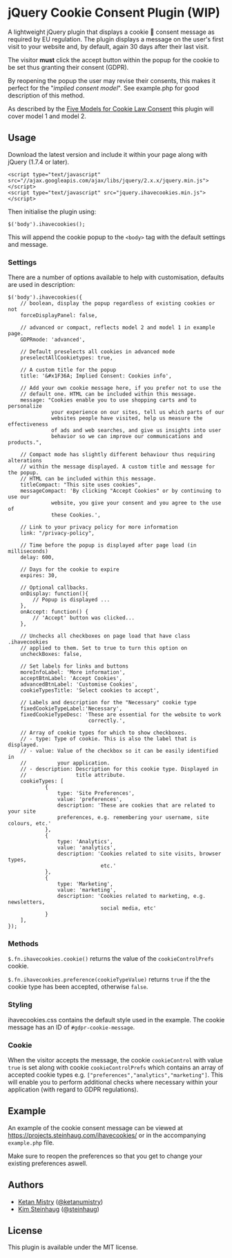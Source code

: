 # jQuery Cookie Consent Plugin (WIP)

A lightweight jQuery plugin that displays a cookie &#x1F36A; consent message as required by EU regulation. The plugin displays a message on the user's first visit to your website and, by default, again 30 days after their last visit.

The visitor __must__ click the accept button within the popup for the cookie to be set thus granting their consent (GDPR).

By reopening the popup the user may revise their consents, this makes it perfect for the "*implied consent model*". See example.php for good description of this method.

As described by the [Five Models for Cookie Law Consent](https://www.cookielaw.org/media/105101/five-models-for-cookie-law-consent.pdf) this plugin will cover model 1 and model 2.

## Usage

Download the latest version and include it within your page along with jQuery (1.7.4 or later).

```
<script type="text/javascript" src="//ajax.googleapis.com/ajax/libs/jquery/2.x.x/jquery.min.js"></script>
<script type="text/javascript" src="jquery.ihavecookies.min.js"></script>
```

Then initialise the plugin using:

```
$('body').ihavecookies();
```

This will append the cookie popup to the `<body>` tag with the default settings and message.

### Settings

There are a number of options available to help with customisation, defaults are used in description:

```
$('body').ihavecookies({
    // boolean, display the popup regardless of existing cookies or not
    forceDisplayPanel: false, 

    // advanced or compact, reflects model 2 and model 1 in example page.
    GDPRmode: 'advanced',

    // Default preselects all cookies in advanced mode
    preselectAllCookietypes: true,

    // A custom title for the popup
    title: '&#x1F36A; Implied Consent: Cookies info',

    // Add your own cookie message here, if you prefer not to use the
    // default one. HTML can be included within this message.
    message: "Cookies enable you to use shopping carts and to personalize
              your experience on our sites, tell us which parts of our
              websites people have visited, help us measure the effectiveness
              of ads and web searches, and give us insights into user
              behavior so we can improve our communications and products.",

    // Compact mode has slightly different behaviour thus requiring alterations
    // within the message displayed. A custom title and message for the popup. 
    // HTML can be included within this message.
    titleCompact: "This site uses cookies",
    messageCompact: 'By clicking "Accept Cookies" or by continuing to use our
              website, you give your consent and you agree to the use of
              these Cookies.',

    // Link to your privacy policy for more information
    link: "/privacy-policy",

    // Time before the popup is displayed after page load (in milliseconds)
    delay: 600,

    // Days for the cookie to expire
    expires: 30,

    // Optional callbacks.
    onDisplay: function(){
        // Popup is displayed ...
    },
    onAccept: function() {
        // 'Accept' button was clicked...
    },

    // Unchecks all checkboxes on page load that have class .ihavecookies
    // applied to them. Set to true to turn this option on
    uncheckBoxes: false,

    // Set labels for links and buttons
    moreInfoLabel: 'More information',
    acceptBtnLabel: 'Accept Cookies',
    advancedBtnLabel: 'Customise Cookies',
    cookieTypesTitle: 'Select cookies to accept',

    // Labels and description for the "Necessary" cookie type
    fixedCookieTypeLabel:'Necessary',
    fixedCookieTypeDesc: 'These are essential for the website to work 
                          correctly.',

    // Array of cookie types for which to show checkboxes.
    // - type: Type of cookie. This is also the label that is displayed.
    // - value: Value of the checkbox so it can be easily identified in
    //          your application.
    // - description: Description for this cookie type. Displayed in
    //                title attribute.
    cookieTypes: [
            {
                type: 'Site Preferences',
                value: 'preferences',
                description: 'These are cookies that are related to your site 
                preferences, e.g. remembering your username, site colours, etc.'
            },
            {
                type: 'Analytics',
                value: 'analytics',
                description: 'Cookies related to site visits, browser types, 
                              etc.'
            },
            {
                type: 'Marketing',
                value: 'marketing',
                description: 'Cookies related to marketing, e.g. newsletters, 
                              social media, etc'
            }
    ],
});
```
### Methods

`$.fn.ihavecookies.cookie()` returns the value of the `cookieControlPrefs` cookie.

`$.fn.ihavecookies.preference(cookieTypeValue)` returns `true` if the the cookie type has been accepted, otherwise `false`.


### Styling

ihavecookies.css contains the default style used in the example. The cookie message has an ID of `#gdpr-cookie-message`.

### Cookie

When the visitor accepts the message, the cookie `cookieControl` with value `true` is set along with cookie `cookieControlPrefs` which contains an array of accepted cookie types e.g. `["preferences","analytics","marketing"]`. This will enable you to perform additional checks where necessary within your application (with regard to GDPR regulations).

## Example

An example of the cookie consent message can be viewed at https://projects.steinhaug.com/ihavecookies/ or in the accompanying `example.php` file.

Make sure to reopen the preferences so that you get to change your existing preferences aswell.

## Authors
- [Ketan Mistry](https://iamketan.com.au) ([@ketanumistry](https://twitter.com/ketanumistry))
- [Kim Steinhaug](https://github.com/steinhaug) ([@steinhaug](https://twitter.com/steinhaug))


## License

This plugin is available under the MIT license.
